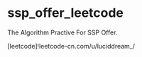 # ssp_offer_leetcode
The Algorithm Practive For SSP Offer.

[leetcode]!leetcode-cn.com/u/luciddream_/
